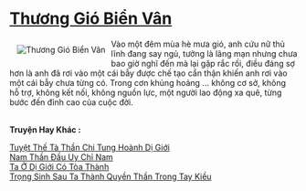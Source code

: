<a href="https://truyenwiki.net/thuong-gio-bien-van.35822/" title="Thương Gió Biển Vân"><h1>Thương Gió Biển Vân</h1></a><div style="display:table"><img align="right" style="float: left; padding: 10px;" src="https://truyenwiki.net/a/img/str/src/35822.jpg" alt="Thương Gió Biển Vân">Vào một đêm mùa hè mưa gió, anh cứu nữ thủ lĩnh đang say ngủ, tưởng là lãng mạn nhưng chưa bao giờ nghĩ đến mà lại gặp rắc rối, điều đáng sợ hơn là anh đã rơi vào một cái bẫy được chế tạo cẩn thận khiến anh rơi vào một cái bẫy chưa từng có. Trong cơn khủng hoảng ... không cơ sở, không hỗ trợ, không kết nối, không nguồn lực, một người lao động xa quê, từng bước đến đỉnh cao của cuộc đời.</div><p><br><b>Truyện Hay Khác :</b></p><a href="https://truyenwiki.net/tuyet-the-ta-than-chi-tung-hoanh-di-gioi.35056/" alt="Tuyệt Thế Tà Thần Chi Tung Hoành Dị Giới">Tuyệt Thế Tà Thần Chi Tung Hoành Dị Giới</a><br/><a href="https://github.com/nownovels/wikidich/tree/master/truyenhay/36526" alt="Nam Thần Đầu Uy Chỉ Nam">Nam Thần Đầu Uy Chỉ Nam</a><br/><a href="https://sangtacviet.wordpress.com/2020/10/22/ta-o-di-gioi-co-toa-thanh/" alt="Ta Ở Dị Giới Có Tòa Thành">Ta Ở Dị Giới Có Tòa Thành</a><br/><a href="https://sangtacviet.wordpress.com/2020/10/22/trong-sinh-sau-ta-thanh-quyen-than-trong-tay-kieu/" alt="Trọng Sinh Sau Ta Thành Quyền Thần Trong Tay Kiều">Trọng Sinh Sau Ta Thành Quyền Thần Trong Tay Kiều</a><br/>